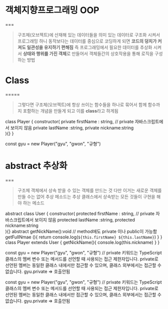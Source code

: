 # 객체지향프로그래밍 OOP

===

> 구조체(오브젝트)에 산재해 있는 데이터들을 의미 있는 데이터로 구조화 시켜서 프로그래밍 하니 동작보다는 데이터를 중심으로 코딩하게 되면
> **코드의 덩치가 커져도 일관성을 유지하기 편해짐** 즉 프로그래밍에서 필요한 데이터를 추상화 시켜서 **상태와 행위를 가진 객체**로 만들어서 객체들간의 상호작용을 통해 로직을 구성하는 방법

# Class

=====

> 그렇다면 구조체(오브젝트)에 항상 쓰이는 함수들을 하나로 묶어서 함께 함수까지 포함하는 개념을 만들게 되고 이를 **class**라고 하게됨

class Player {
constructor(
private firstName : string,
// private 자바스크립트에서 보이지 않음
private lastName :string,
private nickname:string  
 ){}
}

const gyu = new Player("gyu", "gwon", "규형")

# abstract 추상화

===

> 구조체 객체에서 상속 받을 수 있는 객체를 만드는 것 다만 이거는 새로운 객체를 만들 수는 없어
> 추상 메소드는 추상 클래스에서 상속받는 모든 것들이 구현을 해야 하는 메소드

abstract class User {
constructor(
protected firstName : string,
// private 자바스크립트에서 보이지 않음
protected lastName :string,
protected nickname:string  
 ){}
abstract getNickName():void
// method에도 private 이나 public이 가능함
getFullNmae (){
return console.log(`${this.firstName} ${this.lastName}`)
}
}
class Player extends User {
getNickName(){
console.log(this.nickname)
}
}

const gyu = new Player("gyu", "gwon", "규형")
// private 키워드는 TypeScript 클래스의 멤버 변수 또는 메서드를 선언할 때 사용되는 접근 제한자입니다. private로 선언된 멤버는 동일한 클래스 내에서만 접근할 수 있으며, 클래스 외부에서는 접근할 수 없습니다. gyu.private => 호출안됨

const gyu = new Player("gyu", "gwon", "규형")
// private 키워드는 TypeScript 클래스의 멤버 변수 또는 메서드를 선언할 때 사용되는 접근 제한자입니다. private로 선언된 멤버는 동일한 클래스 내에서만 접근할 수 있으며, 클래스 외부에서는 접근할 수 없습니다. gyu.private => 호출안됨
